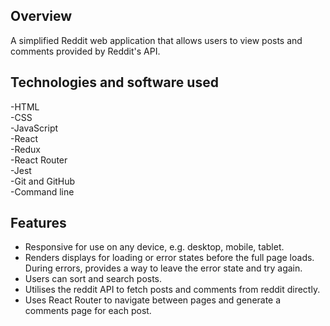 ## Overview

A simplified Reddit web application that allows users to view posts and comments provided by Reddit's API.

## Technologies and software used
-HTML<br>
-CSS<br>
-JavaScript<br>
-React<br>
-Redux<br>
-React Router<br>
-Jest<br>
-Git and GitHub<br>
-Command line<br>

## Features

- Responsive for use on any device, e.g. desktop, mobile, tablet.
- Renders displays for loading or error states before the full page loads. During errors, provides a way to leave the error state and try again.
- Users can sort and search posts.
- Utilises the reddit API to fetch posts and comments from reddit directly.
- Uses React Router to navigate between pages and generate a comments page for each post.
